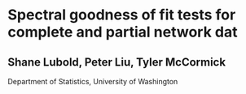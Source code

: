 # Spectral goodness of fit tests for complete and partial network dat
## Shane Lubold, Peter Liu, Tyler McCormick

Department of Statistics, University of Washington
